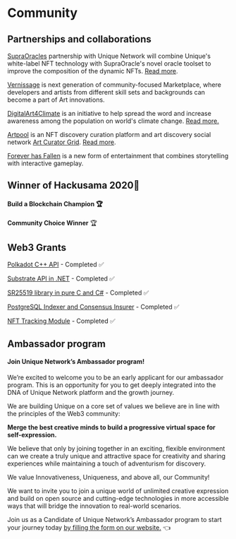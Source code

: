 # Community

## Partnerships and collaborations

[SupraOracles](https://supraoracles.com/) partnership with Unique Network will combine Unique's white-label NFT technology with SupraOracle's novel oracle toolset to improve the composition of the dynamic NFTs. [Read more](use-cases.md##supraoracles).

[Vernissage](https://unique.network/usecases/vernisage/) is next generation of community-focused Marketplace, where developers and artists from different skill sets and backgrounds can become a part of Art innovations. &#x20;

[DigitalArt4Climate](https://digitalart4climate.space/) is an initiative to help spread the word and increase awareness among the population on world's climate change. [Read more.](../use-cases.md#united-nations-and-digitalart4climate)

[Artpool](https://www.artpool.xyz/) is an NFT discovery curation platform and art discovery social network [Art Curator Grid](https://www.artcuratorgrid.com/). [Read more](use-cases.md#artpool).

[Forever has Fallen](https://foreverhasfallen.com/) is a new form of entertainment that combines storytelling with interactive gameplay.

## Winner of Hackusama 2020🥇

#### Build a Blockchain Champion 🏆

**Community Choice Winner** 🏆

## Web3 Grants

[Polkadot C++ API](https://github.com/usetech-llc/polkadot\_api\_cpp) - Completed ✅

[Substrate API in .NET](https://github.com/usetech-llc/polkadot\_api\_dotnet) - Completed ✅

[SR25519 library in pure C and C#](https://github.com/usetech-llc/) - Completed ✅

[PostgreSQL Indexer and Consensus Insurer](https://github.com/usetech-llc/) - Completed ✅

[NFT Tracking Module](https://github.com/w3f/General-Grants-Program/blob/ed1f00acb5cd105f426cf5d9baa40237a145d961/grants/speculative/nft_tracker.md) - Completed ✅&#x20;

## Ambassador program

#### Join Unique Network’s Ambassador program!

We’re excited to welcome you to be an early applicant for our ambassador program. This is an opportunity for you to get deeply integrated into the DNA of Unique Network platform and the growth journey.

We are building Unique on a core set of values we believe are in line with the principles of the Web3 community:

**Merge the best creative minds to build a progressive virtual space for self-expression.**

We believe that only by joining together in an exciting, flexible environment can we create a truly unique and attractive space for creativity and sharing experiences while maintaining a touch of adventurism for discovery.

We value Innovativeness, Uniqueness, and above all, our Community!

We want to invite you to join a unique world of unlimited creative expression and build on open source and cutting-edge technologies in more accessible ways that will bridge the innovation to real-world scenarios.

Join us as a Candidate of Unique Network’s Ambassador program to start your journey today [by filling the form on our website.](https://unique.network/ambassador-application/) 👈
